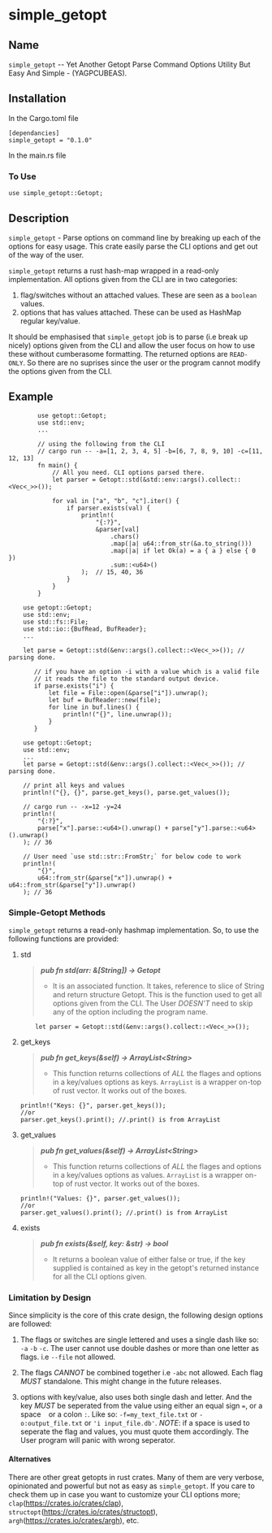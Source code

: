 # simple_getopt

## Name

`simple_getopt` -- Yet Another Getopt Parse Command Options Utility But Easy And Simple - (YAGPCUBEAS).

## Installation

In the Cargo.toml file

    [dependancies]
    simple_getopt = "0.1.0"

In the main.rs file

### To Use

```
use simple_getopt::Getopt;
```

## Description

`simple_getopt` - Parse options on command line by breaking up each of the options for easy usage. This crate easily parse the CLI options and get out of the way of the user.

`simple_getopt` returns a rust hash-map wrapped in a read-only implementation. All options given from the CLI are in two categories: 

1. flag/switches without an attached values. These are seen as a `boolean` values.
2. options that has values attached. These can be used as HashMap regular key/value.

It should be emphasised that `simple_getopt` job is to parse (i.e break up nicely) options given from the CLI and allow the user focus on how to use these without cumberasome formatting. The returned options are `READ-ONLY`. So there are no suprises since the user or the program cannot modify the options given from the CLI.

## Example
```
        use getopt::Getopt;
        use std::env;
        ...
```
```
        // using the following from the CLI
        // cargo run -- -a=[1, 2, 3, 4, 5] -b=[6, 7, 8, 9, 10] -c=[11, 12, 13]
        fn main() {
            // All you need. CLI options parsed there. 
            let parser = Getopt::std(&std::env::args().collect::<Vec<_>>());

            for val in ["a", "b", "c"].iter() {
                if parser.exists(val) {
                    println!(
                        "{:?}",
                        &parser[val]
                            .chars()
                            .map(|a| u64::from_str(&a.to_string()))
                            .map(|a| if let Ok(a) = a { a } else { 0 })
                            .sum::<u64>()
                    );  // 15, 40, 36
                }
            }
        }
```
```
    use getopt::Getopt;
    use std::env;
    use std::fs::File;
    use std::io::{BufRead, BufReader};
    ...

    let parse = Getopt::std(&env::args().collect::<Vec<_>>()); // parsing done.

       // if you have an option -i with a value which is a valid file
       // it reads the file to the standard output device.
       if parse.exists("i") {
           let file = File::open(&parse["i"]).unwrap();
           let buf = BufReader::new(file);
           for line in buf.lines() {
               println!("{}", line.unwrap());
           }
       }
```
```
    use getopt::Getopt;
    use std::env;
    ...
    let parse = Getopt::std(&env::args().collect::<Vec<_>>()); // parsing done.

    // print all keys and values
    println!("{}, {}", parse.get_keys(), parse.get_values()); 

    // cargo run -- -x=12 -y=24
    println!(
        "{:?}",
        parse["x"].parse::<u64>().unwrap() + parse["y"].parse::<u64>().unwrap()
    ); // 36

    // User need `use std::str::FromStr;` for below code to work
    println!(
        "{}",
        u64::from_str(&parse["x"]).unwrap() + u64::from_str(&parse["y"]).unwrap()
    ); // 36

```

### Simple-Getopt Methods

`simple_getopt` returns a read-only hashmap implementation. So, to use the following functions are provided:  

1. std 

    > **_pub fn std(arr: &[String]) -> Getopt_**
    >
    > - It is an associated function. It takes, reference to slice of String and return structure Getopt. This is the function used to get all options given from the CLI. The User *DOESN'T* need to skip any of the option including the program name.

           let parser = Getopt::std(&env::args().collect::<Vec<_>>());

2.  get_keys

    > **_pub fn get_keys(&self) -> ArrayList\<String>_**
    >
    > - This function returns collections of *ALL* the flages and options in a key/values options as keys. `ArrayList` is a wrapper on-top of rust vector. It works out of the boxes.

        println!("Keys: {}", parser.get_keys());
        //or
        parser.get_keys().print(); //.print() is from ArrayList

3.  get_values

    > **_pub fn get_values(&self) -> ArrayList\<String>_**
    >
    > - This function returns collections of *ALL* the flages and options in a key/values options as values. `ArrayList` is a wrapper on-top of rust vector. It works out of the boxes.

        println!("Values: {}", parser.get_values());
        //or
        parser.get_values().print(); //.print() is from ArrayList

4.  exists

    > **_pub fn exists(&self, key: &str) -> bool_**
    >
    > - It returns a boolean value of either false or true, if the key supplied is contained as key in the getopt's returned instance for all the CLI options given.


### Limitation by Design  
Since simplicity is the core of this crate design, the following design options are followed:

1. The flags or switches are single lettered and uses a single dash like so: `-a` `-b` `-c`. The user cannot use double dashes or more than one letter as flags. i.e `--file` not allowed.

2. The flags *CANNOT* be combined together i.e `-abc` not allowed. Each flag *_MUST_* standalone. This might change in the future releases.

3. options with key/value, also uses both single dash and letter. And the key *_MUST_* be seperated from the value using either an equal sign `=`, or a space ` ` or a colon `:`. Like so: `-f=my_text_file.txt` or `-o:output_file.txt` or `'i input_file.db'`.
_NOTE_: if a space is used to seperate the flag and values, you must quote them accordingly.
The User program will panic with wrong seperator.

#### Alternatives
There are other great getopts in rust crates. Many of them are very verbose, opinionated and powerful but not as easy as `simple_getopt`. If you care to check them up in case you want to customize your CLI options more; `clap`(https://crates.io/crates/clap), `structopt`(https://crates.io/crates/structopt), `argh`(https://crates.io/crates/argh), etc.
